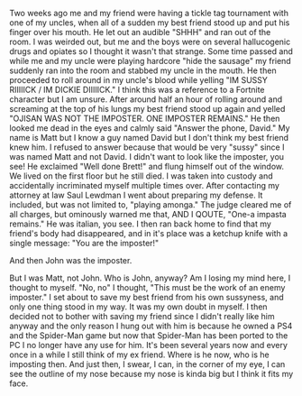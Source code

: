 Two weeks ago me and my friend were having a tickle tag tournament with one of my uncles, when all of a sudden my best friend stood up and put his finger over his mouth. He let out an audible "SHHH" and ran out of the room. I was weirded out, but me and the boys were on several hallucogenic drugs and opiates so I thought it wasn't that strange. Some time passed and while me and my uncle were playing hardcore "hide the sausage" my friend suddenly ran into the room and stabbed my uncle in the mouth. He then proceeded to roll around in my uncle's blood while yelling "IM SUSSY RIIIIICK / IM DICKIE DIIIIICK." I think this was a reference to a Fortnite character but I am unsure. After around half an hour of rolling around and screaming at the top of his lungs my best friend stood up again and yelled "OJISAN WAS NOT THE IMPOSTER. ONE IMPOSTER REMAINS." He then looked me dead in the eyes and calmly said "Answer the phone, David." My name is Matt but I know a guy named David but I don't think my best friend knew him. I refused to answer because that would be very "sussy" since I was named Matt and not David. I didn't want to look like the imposter, you see! He exclaimed "Well done Brett!" and flung himself out of the window. We lived on the first floor but he still died. I was taken into custody and accidentally incriminated myself multiple times over. After contacting my attorney at law Saul Lewdman I went about preparing my defense. It included, but was not limited to, "playing amonga." The judge cleared me of all charges, but ominously warned me that, AND I QOUTE, "One-a impasta remains." He was italian, you see. I then ran back home to find that my friend's body had disappeared, and in it's place was a ketchup knife with a single message: "You are the imposter!"

And then John was the imposter.

But I was Matt, not John. Who is John, anyway? Am I losing my mind here, I thought to myself. "No, no" I thought, "This must be the work of an enemy imposter." I set about to save my best friend from his own sussyness, and only one thing stood in my way. It was my own doubt in myself. I then decided not to bother with saving my friend since I didn't really like him anyway and the only reason I hung out with him is because he owned a PS4 and the Spider-Man game but now that Spider-Man has been ported to the PC I no longer have any use for him. It's been several years now and every once in a while I still think of my ex friend. Where is he now, who is he imposting then. And just then, I swear, I can, in the corner of my eye, I can see the outline of my nose because my nose is kinda big but I think it fits my face.